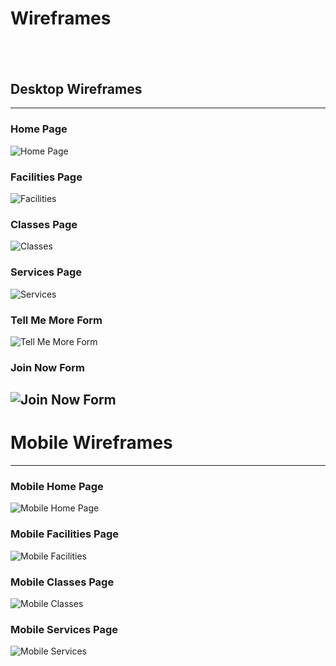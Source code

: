 # Wireframes
&nbsp;
---

## Desktop Wireframes
---
### Home Page
![Home Page](/assets/wireframes/home_page.png)
### Facilities Page
![Facilities](/assets/wireframes/facilities.png)
### Classes Page
![Classes](/assets/wireframes/classes.png)
### Services Page
![Services](/assets/wireframes/services.png)
### Tell Me More Form
![Tell Me More Form](/assets/wireframes/tell_me_more.png)
### Join Now Form
![Join Now Form](/assets/wireframes/join_now.png)
&nbsp;
---

# Mobile Wireframes

---
### Mobile Home Page
![Mobile Home Page](/assets/wireframes/mob_home.png)
### Mobile Facilities Page
![Mobile Facilities](/assets/wireframes/mob_facilities.png)
### Mobile Classes Page
![Mobile Classes](/assets/wireframes/mob_classes.png)
### Mobile Services Page
![Mobile Services](/assets/wireframes/mob_services.png)

